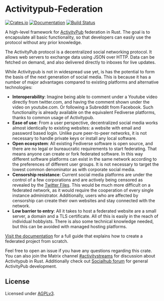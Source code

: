 Activitypub-Federation
===
[![Crates.io](https://img.shields.io/crates/v/activitypub-federation.svg)](https://crates.io/crates/activitypub-federation)
[![Documentation](https://shields.io/docsrs/activitypub_federation)](https://docs.rs/activitypub-federation/)
[![Build Status](https://drone.join-lemmy.org/api/badges/LemmyNet/activitypub-federation-rust/status.svg)](https://drone.join-lemmy.org/LemmyNet/activitypub-federation-rust)

<!-- be sure to keep this file in sync with docs/01_intro.md -->

A high-level framework for [ActivityPub](https://www.w3.org/TR/activitypub/) federation in Rust. The goal is to encapsulate all basic functionality, so that developers can easily use the protocol without any prior knowledge.

The ActivityPub protocol is a decentralized social networking protocol. It allows web servers to exchange data using JSON over HTTP. Data can be fetched on demand, and also delivered directly to inboxes for live updates.

While Activitypub is not in widespread use yet, is has the potential to form the basis of the next generation of social media. This is because it has a number of major advantages compared to existing platforms and alternative technologies:

- **Interoperability**: Imagine being able to comment under a Youtube video directly from twitter.com, and having the comment shown under the video on youtube.com. Or following a Subreddit from Facebook. Such functionality is already available on the equivalent Fediverse platforms, thanks to common usage of Activitypub.
- **Ease of use**: From a user perspective, decentralized social media works almost identically to existing websites: a website with email and password based login. Unlike pure peer-to-peer networks, it is not necessary to handle private keys or install any local software.
- **Open ecosystem**: All existing Fediverse software is open source, and there are no legal or bureaucratic requirements to start federating. That means anyone can create or fork federated software. In this way different software platforms can exist in the same network according to the preferences of different user groups. It is not necessary to target the lowest common denominator as with corporate social media.
- **Censorship resistance**: Current social media platforms are under the control of a few corporations and are actively being censored as revealed by the [Twitter Files](https://jordansather.substack.com/p/running-list-of-all-twitter-files). This would be much more difficult on a federated network, as it would require the cooperation of every single instance administrator. Additionally, users who are affected by censorship can create their own websites and stay connected with the network.
- **Low barrier to entry**: All it takes to host a federated website are a small server, a domain and a TLS certificate. All of this is easily in the reach of individual hobbyists. There is also some technical knowledge needed, but this can be avoided with managed hosting platforms.

[Visit the documentation](https://docs.rs/activitypub_federation/0.3.5/activitypub_federation/) for a full guide that explains how to create a federated project from scratch.

Feel free to open an issue if you have any questions regarding this crate. You can also join the Matrix channel [#activitystreams](https://matrix.to/#/%23activitystreams:matrix.asonix.dog) for discussion about Activitypub in Rust. Additionally check out [Socialhub forum](https://socialhub.activitypub.rocks/) for general ActivityPub development.

## License

Licensed under [AGPLv3](/LICENSE).
